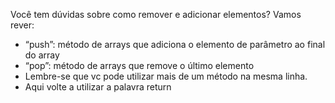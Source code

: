 Você tem dúvidas sobre como remover e adicionar elementos? Vamos rever:

* “push”: método de arrays que adiciona o elemento de parâmetro ao final do array
* “pop”: método de arrays que remove o último elemento
* Lembre-se que vc pode utilizar mais de um método na mesma linha.
* Aqui volte a utilizar a palavra return
